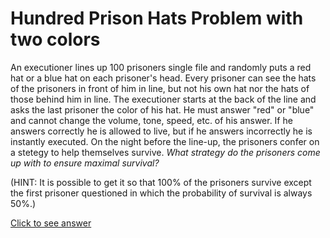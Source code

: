 # Hundred Prison Hats Problem with two colors

An executioner lines up 100 prisoners single file and randomly puts a red hat 
or a blue hat on each prisoner's head. Every prisoner can see the hats of the 
prisoners in front of him in line, but not his own hat nor the hats of those 
behind him in line. The executioner starts at the back of the line and asks the 
last prisoner the color of his hat. He must answer "red" or "blue" and cannot 
change the volume, tone, speed, etc. of his answer. If he answers correctly he 
is allowed to live, but if he answers incorrectly he is instantly executed. On 
the night before the line-up, the prisoners confer on a stetegy to help 
themselves survive. *What strategy do the prisoners come up with to ensure 
maximal survival?*

(HINT: It is possible to get it so that 100% of the prisoners survive except 
the first prisoner questioned in which the probability of survival is always 
50%.)

[Click to see answer](../answers/hundred_prison_hats_two_colors_answer.md)
